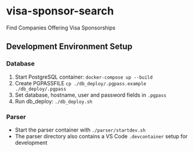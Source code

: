 # visa-sponsor-search

Find Companies Offering Visa Sponsorships

## Development Environment Setup

### Database
1. Start PostgreSQL container: `docker-compose up --build`
1. Create PGPASSFILE `cp ./db_deploy/.pgpass.example ./db_deploy/.pgpass`
1. Set database, hostname, user and password fields in `.pgpass`
1. Run db_deploy: `./db_deploy.sh`

### Parser
- Start the parser container with `./parser/startdev.sh`
- The parser directory also contains a VS Code `.devcontainer` setup for development

